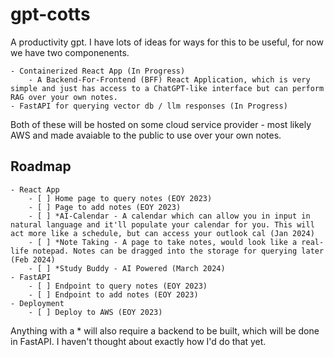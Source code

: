 # gpt-cotts

A productivity gpt. I have lots of ideas for ways for this to be useful, for now we have two componenents.

	- Containerized React App (In Progress)
        - A Backend-For-Frontend (BFF) React Application, which is very simple and just has access to a ChatGPT-like interface but can perform RAG over your own notes.
    - FastAPI for querying vector db / llm responses (In Progress)

Both of these will be hosted on some cloud service provider - most likely AWS and made avaiable to the public to use over your own notes.

## Roadmap

    - React App
        - [ ] Home page to query notes (EOY 2023)
        - [ ] Page to add notes (EOY 2023)
        - [ ] *AI-Calendar - A calendar which can allow you in input in natural language and it'll populate your calendar for you. This will act more like a schedule, but can access your outlook cal (Jan 2024)
        - [ ] *Note Taking - A page to take notes, would look like a real-life notepad. Notes can be dragged into the storage for querying later (Feb 2024)
        - [ ] *Study Buddy - AI Powered (March 2024)
    - FastAPI
        - [ ] Endpoint to query notes (EOY 2023)
        - [ ] Endpoint to add notes (EOY 2023)
    - Deployment
        - [ ] Deploy to AWS (EOY 2023)

Anything with a * will also require a backend to be built, which will be done in FastAPI. I haven't thought about exactly how I'd do that yet.